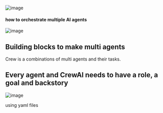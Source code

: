 ![image](https://github.com/user-attachments/assets/9c2307fd-be7f-44cf-b838-66bc541b054d)

#### how to orchestrate multiple AI agents

![image](https://github.com/user-attachments/assets/e3cd6153-a845-4293-acba-5602e11db1cb)


## Building blocks to make multi agents


Crew is a combinations of multi agents and their tasks.

## Every agent and CrewAI needs to have a role, a goal and backstory

![image](https://github.com/user-attachments/assets/85cfdb07-3da0-4734-bc71-bb839ac651b8)

using yaml files












